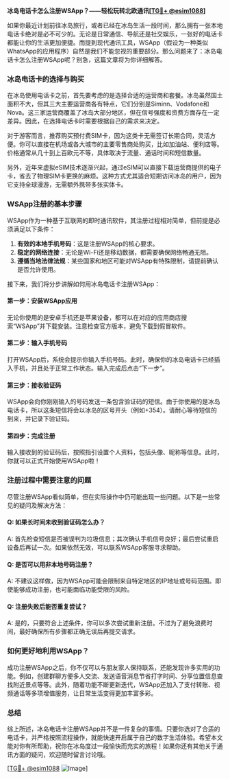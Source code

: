 **冰岛电话卡怎么注册WSApp？——轻松玩转北欧通讯[[TG💪+ @esim1088](https://t.me/s/esim1088)]**

如果你最近计划前往冰岛旅行，或者已经在冰岛生活一段时间，那么拥有一张本地电话卡绝对是必不可少的。无论是日常通信、导航还是社交娱乐，一张好的电话卡都能让你的生活更加便捷。而提到现代通讯工具，WSApp（假设为一种类似WhatsApp的应用程序）自然是我们不能忽视的重要部分。那么问题来了：冰岛电话卡怎么注册WSApp呢？别急，这篇文章将为你详细解答。

### 冰岛电话卡的选择与购买

在冰岛使用电话卡之前，首先要考虑的是选择合适的运营商和套餐。冰岛虽然国土面积不大，但其三大主要运营商各有特点，它们分别是Siminn、Vodafone和Nova。这三家运营商覆盖了冰岛大部分地区，但在信号强度和资费方面存在一定差异。因此，在选择电话卡时需要根据自己的需求来决定。

对于游客而言，推荐购买预付费SIM卡，因为这类卡无需签订长期合同，灵活方便。你可以直接在机场或各大城市的主要零售商处购买，比如加油站、便利店等。价格通常从几十到上百欧元不等，具体取决于流量、通话时间和短信数量。

另外，近年来虚拟eSIM技术逐渐兴起，通过eSIM可以直接下载运营商提供的电子卡，省去了物理SIM卡更换的麻烦。这种方式尤其适合短期访问冰岛的用户，因为它支持全球漫游，无需额外携带多张实体卡。

### WSApp注册的基本步骤

WSApp作为一种基于互联网的即时通讯软件，其注册过程相对简单，但前提是必须满足以下条件：
1. **有效的本地手机号码**：这是注册WSApp的核心要求。
2. **稳定的网络连接**：无论是Wi-Fi还是移动数据，都需要确保网络畅通无阻。
3. **遵循当地法律法规**：某些国家和地区可能对WSApp有特殊限制，请提前确认是否允许使用。

接下来，我们将分步讲解如何用冰岛电话卡注册WSApp：

#### 第一步：安装WSApp应用
无论你使用的是安卓手机还是苹果设备，都可以在对应的应用商店搜索“WSApp”并下载安装。注意检查官方版本，避免下载到假冒软件。

#### 第二步：输入手机号码
打开WSApp后，系统会提示你输入手机号码。此时，确保你的冰岛电话卡已经插入手机，并且处于正常工作状态。输入完成后点击“下一步”。

#### 第三步：接收验证码
WSApp会向你刚刚输入的号码发送一条包含验证码的短信。由于你使用的是冰岛电话卡，所以这条短信将会以冰岛的区号开头（例如+354）。请耐心等待短信的到来，并记录下验证码。

#### 第四步：完成注册
输入接收到的验证码后，按照指引设置个人资料，包括头像、昵称等信息。此时，你就可以正式开始使用WSApp啦！

### 注册过程中需要注意的问题

尽管注册WSApp看似简单，但在实际操作中仍可能出现一些问题。以下是一些常见的疑问及解决方法：

#### Q: 如果长时间未收到验证码怎么办？
A: 首先检查短信是否被误判为垃圾信息；其次确认手机信号良好；最后尝试重启设备后再试一次。如果依然无效，可以联系WSApp客服寻求帮助。

#### Q: 是否可以用非本地号码注册？
A: 不建议这样做，因为WSApp可能会限制来自特定地区的IP地址或号码范围。即使能够成功注册，也可能面临功能受限的风险。

#### Q: 注册失败后能否重复尝试？
A: 是的，只要符合上述条件，你可以多次尝试重新注册。不过为了避免浪费时间，最好确保所有步骤都正确无误后再提交请求。

### 如何更好地利用WSApp？

成功注册WSApp之后，你不仅可以与朋友家人保持联系，还能发现许多实用的功能。例如，创建群聊方便多人交流、发送语音消息节省打字时间、分享位置信息查找附近景点等等。此外，随着功能不断更新迭代，WSApp还加入了支付转账、视频通话等多项增值服务，让日常生活变得更加丰富多彩。

### 总结

综上所述，冰岛电话卡注册WSApp并不是一件复杂的事情。只要你选对了合适的电话卡，并严格按照流程操作，就能快速开启属于自己的数字生活体验。希望本文能对你有所帮助，祝你在冰岛度过一段愉快而充实的旅程！如果你还有其他关于通讯方面的疑问，欢迎随时留言讨论哦。

[[TG💪+ @esim1088](https://t.me/s/esim1088) ![Image](https://i.postimg.cc/4NQfJmqS/Snipaste-2025-05-13-00-14-12.png)]
